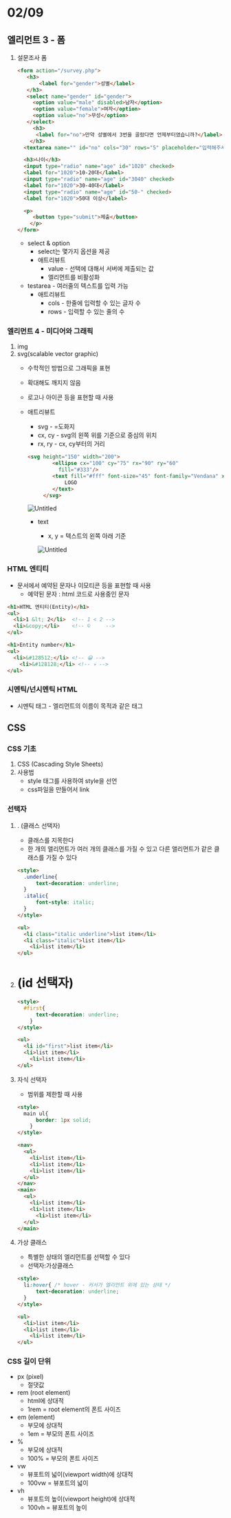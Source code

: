 # 02/09

## 엘리먼트 3 - 폼

1. 설문조사 폼
    
    ```html
    <form action="/survey.php">
       <h3>
    	   <label for="gender">성별</label>
       </h3>
       <select name="gender" id="gender">
         <option value="male" disabled>남자</option>
         <option value="female">여자</option>
         <option value="no">무성</option>
       </select>
    	 <h3>
    	  <label for="no">만약 성별에서 3번을 골랐다면 언제부터였습니까?</label>
    	</h3>
      <textarea name="" id="no" cols="30" rows="5" placeholder="입력해주세요"></textarea>
    
      <h3>나이</h3>
      <input type="radio" name="age" id="1020" checked>
      <label for="1020">10-20대</label>
      <input type="radio" name="age" id="3040" checked>
      <label for="1020">30-40대</label>
      <input type="radio" name="age" id="50-" checked>
      <label for="1020">50대 이상</label>
    
      <p>
         <button type="submit">제출</button>
    	</p>
    </form>
    ```
    
    - select & option
        - select는 몇가지 옵션을 제공
        - 애트리뷰트
            - value - 선택에 대해서 서버에 제출되는 값
            - 엘리먼트를 비활성화
    - testarea - 여러줄의 텍스트를 입력 가능
        - 애트리뷰트
            - cols - 한줄에 입력할 수 있는 글자 수
            - rows - 입력할 수 있는 줄의 수

### 엘리먼트 4 - 미디어와 그래픽

1. img
2. svg(scalable vector graphic)
    - 수학적인 방법으로 그래픽을 표현
    - 확대해도 깨지지 않음
    - 로고나 아이콘 등을 표현할 때 사용
    - 애트리뷰트
        - svg - =도화지
        - cx, cy - svg의 왼쪽 위를 기준으로 중심의 위치
        - rx, ry - cx, cy부터의 거리
        
        ```html
        <svg height="150" width="200">
                <ellipse cx="100" cy="75" rx="90" ry="60" 
                  fill="#333"/>
                <text fill="#fff" font-size="45" font-family="Vendana" x="35" y="90">
                    LOGO
                </text>
             </svg>
        ```
        
        ![Untitled](사진/02%2009/Untitled.png)
        
        - text
            - x, y = 텍스트의 왼쪽 아래 기준
            
            ![Untitled](사진/02%2009/Untitled%201.png)
            

### HTML 엔티티

- 문서에서 예약된 문자나 이모티콘 등을 표현할 때 사용
    - 예약된 문자 : html 코드로 사용중인 문자

```html
<h1>HTML 엔티티(Entity)</h1>
<ul>
  <li>1 &lt; 2</li>  <!-- 1 < 2 -->
  <li>&copy;</li>    <!-- ©     -->
</ul>

<h1>Entity number</h1>
<ul>
  <li>&#128512;</li> <!-- 😀 -->
	<li>&#128128;</li> <!-- 💀 -->
</ul>
```

### 시멘틱/넌시멘틱 HTML

- 시멘틱 태그 - 엘리먼트의 이름이 목적과 같은 태그

## CSS

### CSS 기초

1. CSS (Cascading Style Sheets)
2. 사용법
    - style 태그를 사용하여 style을 선언
    - css파일을 만들어서 link

### 선택자

1. . (클래스 선택자)
    - 클래스를 지목한다
    - 한 개의 앨리먼트가 여러 개의 클래스를 가질 수 있고 다른 앨리먼트가 같은 클래스를 가질 수 있다
    
    ```html
    <style>
      .underline{
    	  text-decoration: underline;
      }
      .italic{
    	  font-style: italic;
      }
    </style>
    
    <ul>
      <li class="italic underline">list item</li>
      <li class="italic">list item</li>
    	<li>list item</li>
    </ul>
    ```
    
2. # (id 선택자)
    
    ```html
    <style>
      #first{
    	  text-decoration: underline;
    	}
    </style>
    
    <ul>
      <li id="first">list item</li>
      <li>list item</li>
    	<li>list item</li>
    </ul>
    ```
    
3. 자식 선택자
    - 범위를 제한할 때 사용
    
    ```html
    <style>
      main ul{
    	  border: 1px solid;
    	}
    </style>
    
    <nav>
      <ul>
        <li>list item</li>
        <li>list item</li>
        <li>list item</li>
      </ul>
    </nav>
    <main>
      <ul>
        <li>list item</li>
        <li>list item</li>
    	  <li>list item</li>
      </ul>
    </main>
    ```
    
4. 가상 클래스
    - 특별한 상태의 엘리먼트를 선택할 수 있다
    - 선택자:가상클래스
    
    ```html
    <style>
      li:hover{ /* hover - 커서가 엘리먼트 위에 있는 상태 */
    	  text-decoration: underline;
      }
    </style>
    
    <ul>
      <li>list item</li>
      <li>list item</li>
    	<li>list item</li>
    </ul>
    ```
    

### CSS 길이 단위

- px (pixel)
    - 절댓값
- rem (root element)
    - html에 상대적
    - 1rem = root element의 폰트 사이즈
- em (element)
    - 부모에 상대적
    - 1em = 부모의 폰트 사이즈
- %
    - 부모에 상대적
    - 100% = 부모의 폰트 사이즈
- vw
    - 뷰포트의 넓이(viewport width)에 상대적
    - 100vw = 뷰포트의 넓이
- vh
    - 뷰포트의 높이(viewport height)에 상대적
    - 100vh = 뷰포트의 높이
